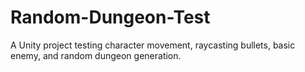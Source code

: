 # Random-Dungeon-Test
A Unity project testing character movement, raycasting bullets, basic enemy, and random dungeon generation.
